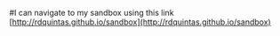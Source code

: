 #I can navigate to my sandbox using this link
[http://rdquintas.github.io/sandbox](http://rdquintas.github.io/sandbox)
